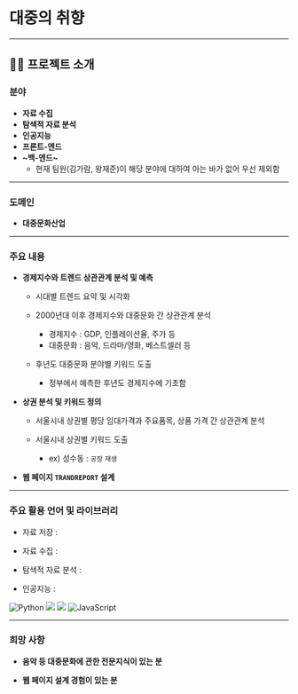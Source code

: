 # 대중의 취향

---

## 💁‍♂️ 프로젝트 소개

### 분야

- **자료 수집**
- **탐색적 자료 분석**
- **인공지능**
- **프론트-엔드**
- **~백-엔드~**
  - 현재 팀원(김가람, 왕재준)이 해당 분야에 대하여 아는 바가 없어 우선 제외함

---

### 도메인

- **대중문화산업**

---

### 주요 내용

- **경제지수와 트렌드 상관관계 분석 및 예측**
  - 시대별 트렌드 요약 및 시각화
  
  - 2000년대 이후 경제지수와 대중문화 간 상관관계 분석
    - 경제지수 : GDP, 인플레이션율, 주가 등
    - 대중문화 : 음악, 드라마/영화, 베스트셀러 등
  
  - 후년도 대중문화 분야별 키워드 도출
    - 정부에서 예측한 후년도 경제지수에 기초함

- **상권 분석 및 키워드 정의**
  - 서울시내 상권별 평당 임대가격과 주요품목, 상품 가격 간 상관관계 분석
  
  - 서울시내 상권별 키워드 도출
    - ex) 성수동 : `공장` `재생`
  
- **웹 페이지 `TRANDREPORT` 설계**

---

### 주요 활용 언어 및 라이브러리

- 자료 저장 :

- 자료 수집 :

- 탐색적 자료 분석 :

- 인공지능 :


<img alt="Python" src="https://img.shields.io/badge/python%20-%2314354C.svg?style=flat-square&logo=python&logoColor=white"/>
<img src="https://img.shields.io/badge/HTML5-E34F26?&style=flat-square&logo=html5&logoColor=white"/> 
<img src="https://img.shields.io/badge/CSS3-E4405F?style=flat-square&logo=CSS3&logoColor=#1572B6"/> 
<img alt="JavaScript" src="https://img.shields.io/badge/javascript%20-%23323330.svg?&style=flat-square&logo=javascript&logoColor=%23F7DF1E"/>

---

### 희망 사항

- **음악 등 대중문화에 관한 전문지식이 있는 분**

- **웹 페이지 설계 경험이 있는 분**
